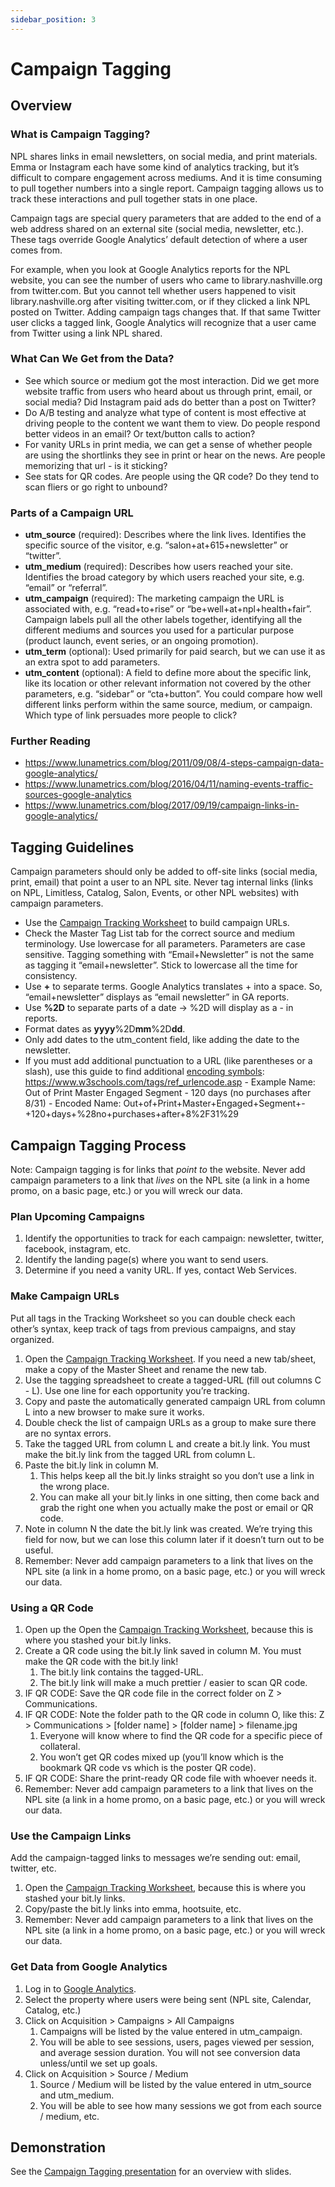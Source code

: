 ```yaml
---
sidebar_position: 3
---
```


# Campaign Tagging

## Overview

### What is Campaign Tagging?

NPL shares links in email newsletters, on social media, and print materials. Emma or Instagram each have some kind of analytics tracking, but it’s difficult to compare engagement across mediums. And it is time consuming to pull together numbers into a single report. Campaign tagging allows us to track these interactions and pull together stats in one place.

Campaign tags are special query parameters that are added to the end of a web address shared on an external site (social media, newsletter, etc.). These tags override Google Analytics’ default detection of where a user comes from.

For example, when you look at Google Analytics reports for the NPL website, you can see the number of users who came to library.nashville.org from twitter.com. But you cannot tell whether users happened to visit library.nashville.org after visiting twitter.com, or if they clicked a link NPL posted on Twitter. Adding campaign tags changes that. If that same Twitter user clicks a tagged link, Google Analytics will recognize that a user came from Twitter using a link NPL shared.

### What Can We Get from the Data?

- See which source or medium got the most interaction. Did we get more website traffic from users who heard about us through print, email, or social media? Did Instagram paid ads do better than a post on Twitter?
- Do A/B testing and analyze what type of content is most effective at driving people to the content we want them to view. Do people respond better videos in an email? Or text/button calls to action?
- For vanity URLs in print media, we can get a sense of whether people are using the shortlinks they see in print or hear on the news. Are people memorizing that url - is it sticking?
- See stats for QR codes. Are people using the QR code? Do they tend to scan fliers or go right to unbound?

### Parts of a Campaign URL

- **utm_source** (required): Describes where the link lives. Identifies the specific source of the visitor, e.g. “salon+at+615+newsletter” or “twitter”.
- **utm_medium** (required): Describes how users reached your site. Identifies the broad category by which users reached your site, e.g. “email” or “referral”.
- **utm_campaign** (required): The marketing campaign the URL is associated with, e.g. “read+to+rise” or “be+well+at+npl+health+fair”. Campaign labels pull all the other labels together, identifying all the different mediums and sources you used for a particular purpose (product launch, event series, or an ongoing promotion).
- **utm_term** (optional): Used primarily for paid search, but we can use it as an extra spot to add parameters.
- **utm_content** (optional): A field to define more about the specific link, like its location or other relevant information not covered by the other parameters, e.g. “sidebar” or “cta+button”. You could compare how well different links perform within the same source, medium, or campaign. Which type of link persuades more people to click?

### Further Reading

- https://www.lunametrics.com/blog/2011/09/08/4-steps-campaign-data-google-analytics/
- https://www.lunametrics.com/blog/2016/04/11/naming-events-traffic-sources-google-analytics
- https://www.lunametrics.com/blog/2017/09/19/campaign-links-in-google-analytics/

## Tagging Guidelines

Campaign parameters should only be added to off-site links (social media, print, email) that point a user to an NPL site. Never tag internal links (links on NPL, Limitless, Catalog, Salon, Events, or other NPL websites) with campaign parameters.

- Use the [Campaign Tracking Worksheet](http://bit.ly/npl-ga-campaign-worksheet) to build campaign URLs.
- Check the Master Tag List tab for the correct source and medium terminology.
Use lowercase for all parameters. Parameters are case sensitive. Tagging something with “Email+Newsletter” is not the same as tagging it “email+newsletter”. Stick to lowercase all the time for consistency.
- Use **+** to separate terms. Google Analytics translates + into a space. So, “email+newsletter” displays as “email newsletter” in GA reports.
- Use **%2D** to separate parts of a date -> %2D will display as a - in reports.
- Format dates as **yyyy**%2D**mm**%2D**dd**.
- Only add dates to the utm_content field, like adding the date to the newsletter.
- If you must add additional punctuation to a URL (like parentheses or a slash), use this guide to find additional [encoding symbols](https://www.w3schools.com/tags/ref_urlencode.asp): https://www.w3schools.com/tags/ref_urlencode.asp
      - Example Name: Out of Print Master Engaged Segment - 120 days (no purchases after 8/31)
      - Encoded Name: Out+of+Print+Master+Engaged+Segment+-+120+days+%28no+purchases+after+8%2F31%29

## Campaign Tagging Process

Note: Campaign tagging is for links that *point to* the website. Never add campaign parameters to a link that *lives* on the NPL site (a link in a home promo, on a basic page, etc.) or you will wreck our data.

### Plan Upcoming Campaigns

1. Identify the opportunities to track for each campaign: newsletter, twitter, facebook, instagram, etc.
1. Identify the landing page(s) where you want to send users.
1. Determine if you need a vanity URL. If yes, contact Web Services.

### Make Campaign URLs

Put all tags in the Tracking Worksheet so you can double check each other’s syntax, keep track of tags from previous campaigns, and stay organized.

1. Open the [Campaign Tracking Worksheet](http://bit.ly/npl-ga-campaign-worksheet). If you need a new tab/sheet, make a copy of the Master Sheet and rename the new tab.
1. Use the tagging spreadsheet to create a tagged-URL (fill out columns C - L). Use one line for each opportunity you’re tracking.
1. Copy and paste the automatically generated campaign URL from column L into a new browser to make sure it works.
1. Double check the list of campaign URLs as a group to make sure there are no syntax errors.
1. Take the tagged URL from column L and create a bit.ly link. You must make the bit.ly link from the tagged URL from column L.
1. Paste the bit.ly link in column M.
      1. This helps keep all the bit.ly links straight so you don’t use a link in the wrong place.
      1. You can make all your bit.ly links in one sitting, then come back and grab the right one when you actually make the post or email or QR code.
1. Note in column N the date the bit.ly link was created. We’re trying this field for now, but we can lose this column later if it doesn’t turn out to be useful.  
1. Remember: Never add campaign parameters to a link that lives on the NPL site (a link in a home promo, on a basic page, etc.) or you will wreck our data.


### Using a QR Code

1. Open up the Open the [Campaign Tracking Worksheet](http://bit.ly/npl-ga-campaign-worksheet), because this is where you stashed your bit.ly links.
1. Create a QR code using the bit.ly link saved in column M. You must make the QR code with the bit.ly link!
      1. The bit.ly link contains the tagged-URL.
      1. The bit.ly link will make a much prettier / easier to scan QR code.
1. IF QR CODE: Save the QR code file in the correct folder on Z > Communications.
1. IF QR CODE: Note the folder path to the QR code in column O, like this: Z > Communications > [folder name] > [folder name] > filename.jpg
      1. Everyone will know where to find the QR code for a specific piece of collateral.
      1. You won’t get QR codes mixed up (you’ll know which is the bookmark QR code vs which is the poster QR code).
1. IF QR CODE: Share the print-ready QR code file with whoever needs it.  
1. Remember: Never add campaign parameters to a link that lives on the NPL site (a link in a home promo, on a basic page, etc.) or you will wreck our data.

### Use the Campaign Links

Add the campaign-tagged links to messages we’re sending out: email, twitter, etc.

1. Open the [Campaign Tracking Worksheet](http://bit.ly/npl-ga-campaign-worksheet), because this is where you stashed your bit.ly links.
1. Copy/paste the bit.ly links into emma, hootsuite, etc.
1. Remember: Never add campaign parameters to a link that lives on the NPL site (a link in a home promo, on a basic page, etc.) or you will wreck our data.

### Get Data from Google Analytics

1. Log in to [Google Analytics](https://analytics.google.com/analytics/web/).
1. Select the property where users were being sent (NPL site, Calendar, Catalog, etc.)
1. Click on Acquisition > Campaigns > All Campaigns
      1. Campaigns will be listed by the value entered in utm_campaign.
      1. You will be able to see sessions, users, pages viewed per session, and average session duration. You will not see conversion data unless/until we set up goals.
1. Click on Acquisition > Source / Medium
      1. Source / Medium will be listed by the value entered in utm_source and utm_medium.
      1. You will be able to see how many sessions we got from each source / medium, etc.

## Demonstration

See the [Campaign Tagging presentation](https://docs.google.com/presentation/d/1gpEPYTKbwNhUpbDbms1AUTQFuxwplSxU/edit?usp=sharing&ouid=100711184815519661331&rtpof=true&sd=true) for an overview with slides.
